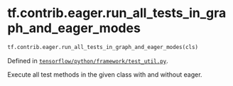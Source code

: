 <div itemscope itemtype="http://developers.google.com/ReferenceObject">
<meta itemprop="name" content="tf.contrib.eager.run_all_tests_in_graph_and_eager_modes" />
</div>

# tf.contrib.eager.run_all_tests_in_graph_and_eager_modes

``` python
tf.contrib.eager.run_all_tests_in_graph_and_eager_modes(cls)
```



Defined in [`tensorflow/python/framework/test_util.py`](https://www.tensorflow.org/code/tensorflow/python/framework/test_util.py).

Execute all test methods in the given class with and without eager.